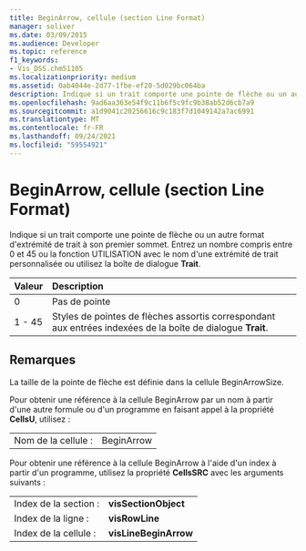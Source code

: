 ```yaml
---
title: BeginArrow, cellule (section Line Format)
manager: soliver
ms.date: 03/09/2015
ms.audience: Developer
ms.topic: reference
f1_keywords:
- Vis_DSS.chm51105
ms.localizationpriority: medium
ms.assetid: 0ab4044e-2d77-1fbe-ef20-5d029bc064ba
description: Indique si un trait comporte une pointe de flèche ou un autre format d'extrémité de trait à son premier sommet. Entrez un nombre compris entre 0 et 45 ou la fonction UTILISATION avec le nom d'une extrémité de trait personnalisée ou utilisez la boîte de dialogue Trait.
ms.openlocfilehash: 9ad6aa363e54f9c11b6f5c9fc9b38ab52d6cb7a9
ms.sourcegitcommit: a1d9041c20256616c9c183f7d1049142a7ac6991
ms.translationtype: MT
ms.contentlocale: fr-FR
ms.lasthandoff: 09/24/2021
ms.locfileid: "59554921"
---
```

# <a name="beginarrow-cell-line-format-section"></a>BeginArrow, cellule (section Line Format)

Indique si un trait comporte une pointe de flèche ou un autre format d'extrémité de trait à son premier sommet. Entrez un nombre compris entre 0 et 45 ou la fonction UTILISATION avec le nom d'une extrémité de trait personnalisée ou utilisez la boîte de dialogue **Trait**. 
  
|**Valeur**|**Description**|
|:-----|:-----|
| 0  <br/> | Pas de pointe  <br/> |
| 1 - 45  <br/> | Styles de pointes de flèches assortis correspondant aux entrées indexées de la boîte de dialogue **Trait**.  <br/> |
   
## <a name="remarks"></a>Remarques

La taille de la pointe de flèche est définie dans la cellule BeginArrowSize.
  
Pour obtenir une référence à la cellule BeginArrow par un nom à partir d'une autre formule ou d'un programme en faisant appel à la propriété **CellsU**, utilisez : 
  
|||
|:-----|:-----|
| Nom de la cellule :  <br/> | BeginArrow  <br/> |
   
Pour obtenir une référence à la cellule BeginArrow à l'aide d'un index à partir d'un programme, utilisez la propriété **CellsSRC** avec les arguments suivants : 
  
|||
|:-----|:-----|
| Index de la section :  <br/> |**visSectionObject** <br/> |
| Index de la ligne :  <br/> |**visRowLine** <br/> |
| Index de la cellule :  <br/> |**visLineBeginArrow** <br/> |
   

